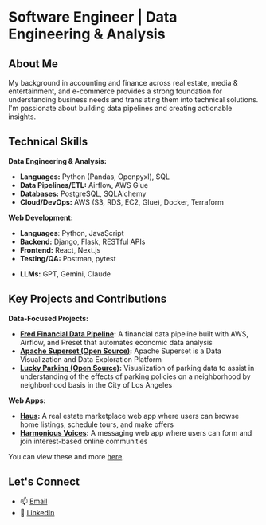 # Software Engineer | Data Engineering & Analysis

## About Me
My background in accounting and finance across real estate, media & entertainment, and e-commerce provides a strong foundation for understanding business needs and translating them into technical solutions. I'm passionate about building data pipelines and creating actionable insights.

## Technical Skills 

**Data Engineering & Analysis:**

* **Languages:** Python (Pandas, Openpyxl), SQL
* **Data Pipelines/ETL:** Airflow, AWS Glue
* **Databases:** PostgreSQL, SQLAlchemy
* **Cloud/DevOps:** AWS (S3, RDS, EC2, Glue), Docker, Terraform

**Web Development:**

* **Languages**: Python, JavaScript
* **Backend:** Django, Flask, RESTful APIs
* **Frontend:** React, Next.js
* **Testing/QA:** Postman, pytest

- **LLMs:** GPT, Gemini, Claude

## Key Projects and Contributions

**Data-Focused Projects:**

* **[Fred Financial Data Pipeline](https://github.com/eulloa10/financial-data-pipeline):** A financial data pipeline built with AWS, Airflow, and Preset that automates economic data analysis
* **[Apache Superset (Open Source)](https://github.com/apache/superset):**  Apache Superset is a Data Visualization and Data Exploration Platform 
* **[Lucky Parking (Open Source)](https://github.com/eulloa10/lucky-parking):** Visualization of parking data to assist in understanding of the effects of parking policies on a neighborhood by neighborhood basis in the City of Los Angeles

**Web Apps:**
* **[Haus](https://github.com/eulloa10/haus):** A real estate marketplace web app where users can browse home listings, schedule tours, and make offers
* **[Harmonious Voices](https://github.com/eulloa10/harmonious-voices):** A messaging web app where users can form and join interest-based online communities 

You can view these and more [here](https://edgarulloa.vercel.app/).

## Let's Connect
- 📫 [Email](mailto:edgar.ulloa.careers+gh@gmail.com)
- 🔗 [LinkedIn](https://www.linkedin.com/in/edgarulloa/)
